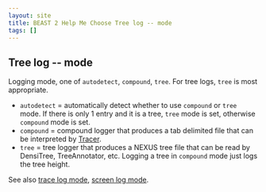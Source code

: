 ```yaml
---
layout: site
title: BEAST 2 Help Me Choose Tree log -- mode
tags: []
---
```


## Tree log -- mode

Logging mode, one of `autodetect`, `compound`, `tree`. For tree logs, `tree` is most appropriate.

* `autodetect` = automatically detect whether to use `compound` or `tree` mode. If there is only 1 entry and it is a tree, `tree` mode is set, otherwise `compound` mode is set.
* `compound` = compound logger that produces a tab delimited file that can be interpreted by [Tracer](https://github.com/beast-dev/tracer/releases/).
* `tree` = tree logger that produces a NEXUS tree file that can be read by DensiTree, TreeAnnotator, etc. Logging a tree in `compound` mode just logs the tree height.

See also [trace log mode](../../tracelog/mode/), [screen log mode](../../screenlog/mode/).